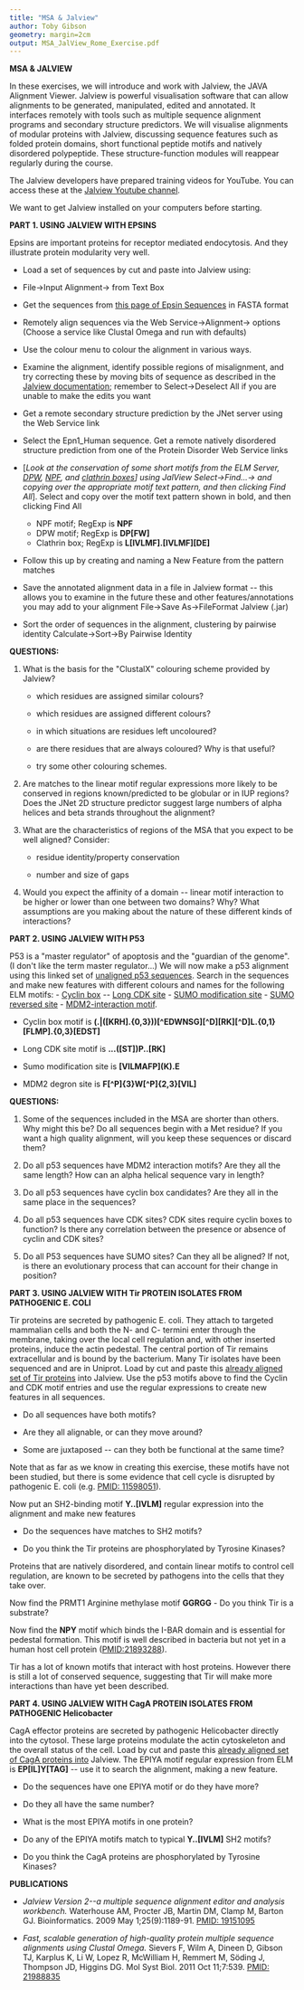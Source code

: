 ```yaml
---
title: "MSA & Jalview"
author: Toby Gibson
geometry: margin=2cm
output: MSA_JalView_Rome_Exercise.pdf
---
```


**MSA & JALVIEW**

In these exercises, we will introduce and work with Jalview, the JAVA
Alignment Viewer. Jalview is powerful visualisation software that can
allow alignments to be generated, manipulated, edited and annotated. It
interfaces remotely with tools such as multiple sequence alignment
programs and secondary structure predictors. We will visualise
alignments of modular proteins with Jalview, discussing sequence
features such as folded protein domains, short functional peptide motifs
and natively disordered polypeptide. These structure-function modules
will reappear regularly during the course.

The Jalview developers have prepared training videos for YouTube. You
can access these at the [Jalview Youtube
channel](https://www.youtube.com/channel/UCIjpnvZB770yz7ftbrJ0tfw).

We want to get Jalview installed on your computers before starting.

**PART 1. USING JALVIEW WITH EPSINS**

Epsins are important proteins for receptor mediated endocytosis. And
they illustrate protein modularity very well.

-   Load a set of sequences by cut and paste into Jalview using:

-   File-\>Input Alignment-\> from Text Box

-   Get the sequences from [this page of Epsin
    Sequences](https://raw.githubusercontent.com/malvikasharan/2018-11-EMBORome/master/training_material/TobyGibson/epsins.fasta)
    in FASTA format

-   Remotely align sequences via the Web Service-\>Alignment-\> options
    (Choose a service like Clustal Omega and run with defaults)

-   Use the colour menu to colour the alignment in various ways.

-   Examine the alignment, identify possible regions of misalignment,
    and try correcting these by moving bits of sequence as described in
    the [Jalview
    documentation](http://www.jalview.org/examples/editing.html);
    remember to Select-\>Deselect All if you are unable to make the
    edits you want

-   Get a remote secondary structure prediction by the JNet server using
    the Web Service link

-   Select the Epn1\_Human sequence. Get a remote natively disordered
    structure prediction from one of the Protein Disorder Web Service
    links

-   \[*Look at the conservation of some short motifs from the ELM
    Server, [DPW](http://elm.eu.org/elms/elmPages/LIG_AP2alpha_2.html),
    [NPF](http://elm.eu.org/elms/elmPages/LIG_EH_1.html), and [clathrin
    boxes](http://elm.eu.org/elms/elmPages/LIG_Clathr_ClatBox_1.html)\]
    using JalView Select-\>Find...-\> and copying over the appropriate
    motif text pattern, and then clicking Find All*\]. Select and copy
    over the motif text pattern shown in bold, and then clicking Find
    All

    - NPF motif; RegExp is **NPF**
    - DPW motif; RegExp is **DP\[FW\]**
    - Clathrin box; RegExp is **L\[IVLMF\].\[IVLMF\]\[DE\]**

-   Follow this up by creating and naming a New Feature from the pattern
    matches

-   Save the annotated alignment data in a file in Jalview format --
    this allows you to examine in the future these and other
    features/annotations you may add to your alignment File-\>Save
    As-\>FileFormat Jalview (.jar)

-   Sort the order of sequences in the alignment, clustering by pairwise
    identity Calculate-\>Sort-\>By Pairwise Identity

**QUESTIONS:**

1.  What is the basis for the "ClustalX" colouring scheme provided by
    Jalview?

    -   which residues are assigned similar colours?

    -   which residues are assigned different colours?

    -   in which situations are residues left uncoloured?

    -   are there residues that are always coloured? Why is that useful?

    -   try some other colouring schemes.

2.  Are matches to the linear motif regular expressions more likely to
    be conserved in regions known/predicted to be globular or in IUP
    regions? Does the JNet 2D structure predictor suggest large numbers
    of alpha helices and beta strands throughout the alignment?

3.  What are the characteristics of regions of the MSA that you expect
    to be well aligned? Consider:

    -   residue identity/property conservation

    -   number and size of gaps

4.  Would you expect the affinity of a domain -- linear motif
    interaction to be higher or lower than one between two domains? Why?
    What assumptions are you making about the nature of these different
    kinds of interactions?

**PART 2. USING JALVIEW WITH P53**

P53 is a "master regulator" of apoptosis and the "guardian of the
genome". (I don't like the term master regulator...) We will now make a
p53 alignment using this linked set of [unaligned p53
sequences](https://github.com/malvikasharan/2018-11-EMBORome/blob/master/training_material/TobyGibson/p53.fasta).
Search in the sequences and make new features with different colours and
names for the following ELM motifs: - [Cyclin
box](http://elm.eu.org/elms/elmPages/DOC_CYCLIN_1.html) -- [Long CDK
site](http://elm.eu.org/elms/MOD_CDK_SPxxK_3) - [SUMO modification
site](http://elm.eu.org/elmPages/MOD_SUMO.html) - [SUMO reversed
site](http://elm.eu.org/elms/MOD_SUMO_rev_2.html) - [MDM2-interaction
motif](http://elm.eu.org/elms/DEG_MDM2_SWIB_1).

-   Cyclin box motif is
    **(.\|(\[KRH\].{0,3}))\[\^EDWNSG\]\[\^D\]\[RK\]\[\^D\]L.{0,1}\[FLMP\].{0,3}\[EDST\]**

-   Long CDK site motif is **\...(\[ST\])P..\[RK\]**

-   Sumo modification site is **\[VILMAFP\](K).E**

-   MDM2 degron site is **F\[\^P\]{3}W\[\^P\]{2,3}\[VIL\]**

**QUESTIONS:**

1.  Some of the sequences included in the MSA are shorter than others.
    Why might this be? Do all sequences begin with a Met residue? If you
    want a high quality alignment, will you keep these sequences or
    discard them?

2.  Do all p53 sequences have MDM2 interaction motifs? Are they all the
    same length? How can an alpha helical sequence vary in length?

3.  Do all p53 sequences have cyclin box candidates? Are they all in the
    same place in the sequences?

4.  Do all p53 sequences have CDK sites? CDK sites require cyclin boxes
    to function? Is there any correlation between the presence or
    absence of cyclin and CDK sites?

5.  Do all P53 sequences have SUMO sites? Can they all be aligned? If
    not, is there an evolutionary process that can account for their
    change in position?

**PART 3. USING JALVIEW WITH Tir PROTEIN ISOLATES FROM PATHOGENIC E.
COLI**

Tir proteins are secreted by pathogenic E. coli. They attach to targeted
mammalian cells and both the N- and C- termini enter through the
membrane, taking over the local cell regulation and, with other inserted
proteins, induce the actin pedestal. The central portion of Tir remains
extracellular and is bound by the bacterium. Many Tir isolates have been
sequenced and are in Uniprot. Load by cut and paste this [already
aligned set of Tir
proteins](https://raw.githubusercontent.com/malvikasharan/2018-11-EMBORome/master/training_material/TobyGibson/tir.fasta)
into Jalview. Use the p53 motifs above to find the Cyclin and CDK motif
entries and use the regular expressions to create new features in all
sequences. 

-   Do all sequences have both motifs?

-   Are they all alignable, or can they move around?

-   Some are juxtaposed -- can they both be functional at the same time?

Note that as far as we know in creating this exercise, these motifs have
not been studied, but there is some evidence that cell cycle is
disrupted by pathogenic E. coli (e.g.
[PMID: 11598051](http://www.ncbi.nlm.nih.gov/pubmed/11598051)).

Now put an SH2-binding motif **Y..\[IVLM\]** regular expression into the
alignment and make new features

-   Do the sequences have matches to SH2 motifs?

-   Do you think the Tir proteins are phosphorylated by Tyrosine
    Kinases?

Proteins that are natively disordered, and contain linear motifs to
control cell regulation, are known to be secreted by pathogens into the
cells that they take over.

Now find the PRMT1 Arginine methylase motif **GGRGG** - Do you think Tir
is a substrate?

Now find the **NPY** motif which binds the I-BAR domain and is essential
for pedestal formation. This motif is well described in bacteria but not
yet in a human host cell protein
([PMID:21893288](http://www.ncbi.nlm.nih.gov/pubmed/21893288)).

Tir has a lot of known motifs that interact with host proteins. However
there is still a lot of conserved sequence, suggesting that Tir will
make more interactions than have yet been described.

**PART 4. USING JALVIEW WITH CagA PROTEIN ISOLATES FROM PATHOGENIC
Helicobacter**

CagA effector proteins are secreted by pathogenic Helicobacter directly
into the cytosol. These large proteins modulate the actin cytoskeleton
and the overall status of the cell. Load by cut and paste this [already
aligned set of CagA proteins
into](https://raw.githubusercontent.com/malvikasharan/2018-11-EMBORome/master/training_material/TobyGibson/CagA_aligned.mfa)
Jalview. The EPIYA motif regular expression from ELM is
**EP\[IL\]Y\[TAG\]** -- use it to search the alignment, making a new
feature.

-   Do the sequences have one EPIYA motif or do they have more?

-   Do they all have the same number?

-   What is the most EPIYA motifs in one protein?

-   Do any of the EPIYA motifs match to typical **Y..\[IVLM\]** SH2
    motifs?

-   Do you think the CagA proteins are phosphorylated by Tyrosine
    Kinases?

**PUBLICATIONS**

-   *Jalview Version 2--a multiple sequence alignment editor and
    analysis workbench.* Waterhouse AM, Procter JB, Martin DM, Clamp M,
    Barton GJ. Bioinformatics. 2009 May 1;25(9):1189-91. [PMID:
    19151095](http://www.ncbi.nlm.nih.gov/pubmed/19151095)

-   *Fast, scalable generation of high-quality protein multiple sequence
    alignments using Clustal Omega.* Sievers F, Wilm A, Dineen D, Gibson
    TJ, Karplus K, Li W, Lopez R, McWilliam H, Remmert M, Söding J,
    Thompson JD, Higgins DG. Mol Syst Biol. 2011 Oct 11;7:539. [PMID:
    21988835](http://www.ncbi.nlm.nih.gov/pubmed/21988835)
